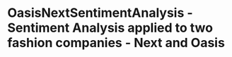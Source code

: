 # OasisNextSentimentAnalysis - Sentiment Analysis applied to two fashion companies - Next and Oasis
